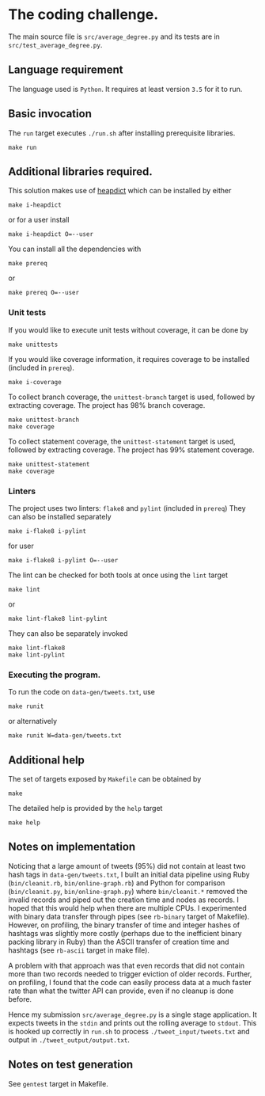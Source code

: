 # The coding challenge.

The main source file is `src/average_degree.py` and its tests are in
`src/test_average_degree.py`.

## Language requirement

The language used is `Python`. It requires at least version `3.5` for it
to run.


## Basic invocation

The `run` target executes `./run.sh` after installing prerequisite libraries.

    make run

## Additional libraries required.

This solution makes use of [heapdict](https://pypi.python.org/pypi/HeapDict)
which can be installed by either

    make i-heapdict

or for a user install

    make i-heapdict O=--user

You can install all the dependencies with

    make prereq

or

    make prereq O=--user

### Unit tests

If you would like to execute unit tests without coverage, it can be done by

    make unittests

If you would like coverage information, it requires coverage to be installed (included in `prereq`).

    make i-coverage

To collect branch coverage, the `unittest-branch`  target is used, followed by
extracting coverage. The project has 98% branch coverage.

    make unittest-branch
    make coverage

To collect statement coverage, the `unittest-statement` target is used, followed
by extracting coverage. The project has 99% statement coverage.

    make unittest-statement
    make coverage

### Linters

The project uses two linters: `flake8` and `pylint` (included in `prereq`) They can also
be installed separately

    make i-flake8 i-pylint

for user

    make i-flake8 i-pylint O=--user

The lint can be checked for both tools at once using the `lint` target

    make lint

or 

    make lint-flake8 lint-pylint

They can also be separately invoked

    make lint-flake8
    make lint-pylint

### Executing the program.

To run the code on `data-gen/tweets.txt`, use

    make runit

or alternatively

    make runit W=data-gen/tweets.txt


## Additional help

The set of targets exposed by `Makefile` can be obtained by

    make

The detailed help is provided by the `help` target

    make help

## Notes on implementation

Noticing that a large amount of tweets (95%) did not contain at least two hash
tags in `data-gen/tweets.txt`, I built an initial data pipeline using Ruby
(`bin/cleanit.rb`, `bin/online-graph.rb`) and Python for comparison
(`bin/cleanit.py`, `bin/online-graph.py`) where `bin/cleanit.*`
removed the invalid records and piped out the creation time and nodes
as records. I hoped that this would help when there are multiple CPUs. I
experimented with binary data transfer through pipes (see `rb-binary`
target of Makefile). However, on profiling, the binary transfer of time
and integer hashes of hashtags was slightly more costly (perhaps due to the
inefficient binary packing library in Ruby) than the ASCII transfer of creation
time and hashtags (see `rb-ascii` target in make file).

A problem with that approach was that even records that did not contain
more than two records needed to trigger eviction of older records. Further,
on profiling, I found that the code can easily process data at a much faster
rate than what the twitter API can provide, even if no cleanup is done before.

Hence my submission `src/average_degree.py` is a single stage application. It
expects tweets in the `stdin` and prints out the rolling average to `stdout`.
This is hooked up correctly in `run.sh` to process `./tweet_input/tweets.txt`
and output in `./tweet_output/output.txt`.

## Notes on test generation

See `gentest` target in Makefile.
